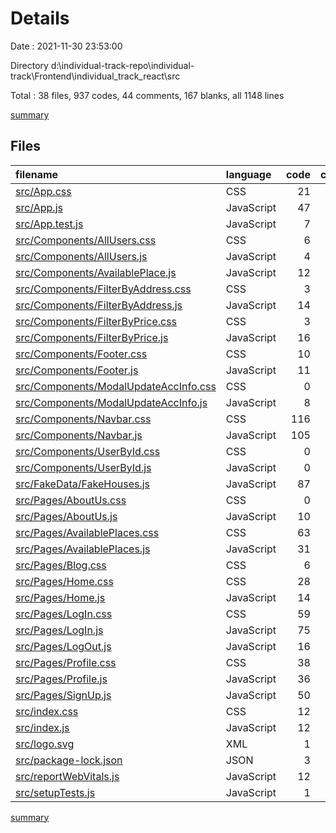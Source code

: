 # Details

Date : 2021-11-30 23:53:00

Directory d:\individual-track-repo\individual-track\Frontend\individual_track_react\src

Total : 38 files,  937 codes, 44 comments, 167 blanks, all 1148 lines

[summary](results.md)

## Files
| filename | language | code | comment | blank | total |
| :--- | :--- | ---: | ---: | ---: | ---: |
| [src/App.css](/src/App.css) | CSS | 21 | 0 | 6 | 27 |
| [src/App.js](/src/App.js) | JavaScript | 47 | 1 | 12 | 60 |
| [src/App.test.js](/src/App.test.js) | JavaScript | 7 | 0 | 2 | 9 |
| [src/Components/AllUsers.css](/src/Components/AllUsers.css) | CSS | 6 | 0 | 1 | 7 |
| [src/Components/AllUsers.js](/src/Components/AllUsers.js) | JavaScript | 4 | 30 | 2 | 36 |
| [src/Components/AvailablePlace.js](/src/Components/AvailablePlace.js) | JavaScript | 12 | 0 | 3 | 15 |
| [src/Components/FilterByAddress.css](/src/Components/FilterByAddress.css) | CSS | 3 | 0 | 0 | 3 |
| [src/Components/FilterByAddress.js](/src/Components/FilterByAddress.js) | JavaScript | 14 | 0 | 3 | 17 |
| [src/Components/FilterByPrice.css](/src/Components/FilterByPrice.css) | CSS | 3 | 0 | 1 | 4 |
| [src/Components/FilterByPrice.js](/src/Components/FilterByPrice.js) | JavaScript | 16 | 0 | 3 | 19 |
| [src/Components/Footer.css](/src/Components/Footer.css) | CSS | 10 | 0 | 2 | 12 |
| [src/Components/Footer.js](/src/Components/Footer.js) | JavaScript | 11 | 0 | 4 | 15 |
| [src/Components/ModalUpdateAccInfo.css](/src/Components/ModalUpdateAccInfo.css) | CSS | 0 | 0 | 1 | 1 |
| [src/Components/ModalUpdateAccInfo.js](/src/Components/ModalUpdateAccInfo.js) | JavaScript | 8 | 0 | 4 | 12 |
| [src/Components/Navbar.css](/src/Components/Navbar.css) | CSS | 116 | 0 | 12 | 128 |
| [src/Components/Navbar.js](/src/Components/Navbar.js) | JavaScript | 105 | 0 | 5 | 110 |
| [src/Components/UserById.css](/src/Components/UserById.css) | CSS | 0 | 0 | 1 | 1 |
| [src/Components/UserById.js](/src/Components/UserById.js) | JavaScript | 0 | 0 | 1 | 1 |
| [src/FakeData/FakeHouses.js](/src/FakeData/FakeHouses.js) | JavaScript | 87 | 0 | 3 | 90 |
| [src/Pages/AboutUs.css](/src/Pages/AboutUs.css) | CSS | 0 | 0 | 1 | 1 |
| [src/Pages/AboutUs.js](/src/Pages/AboutUs.js) | JavaScript | 10 | 0 | 3 | 13 |
| [src/Pages/AvailablePlaces.css](/src/Pages/AvailablePlaces.css) | CSS | 63 | 1 | 12 | 76 |
| [src/Pages/AvailablePlaces.js](/src/Pages/AvailablePlaces.js) | JavaScript | 31 | 0 | 3 | 34 |
| [src/Pages/Blog.css](/src/Pages/Blog.css) | CSS | 6 | 0 | 2 | 8 |
| [src/Pages/Home.css](/src/Pages/Home.css) | CSS | 28 | 0 | 5 | 33 |
| [src/Pages/Home.js](/src/Pages/Home.js) | JavaScript | 14 | 0 | 3 | 17 |
| [src/Pages/LogIn.css](/src/Pages/LogIn.css) | CSS | 59 | 0 | 3 | 62 |
| [src/Pages/LogIn.js](/src/Pages/LogIn.js) | JavaScript | 75 | 4 | 25 | 104 |
| [src/Pages/LogOut.js](/src/Pages/LogOut.js) | JavaScript | 16 | 0 | 7 | 23 |
| [src/Pages/Profile.css](/src/Pages/Profile.css) | CSS | 38 | 0 | 9 | 47 |
| [src/Pages/Profile.js](/src/Pages/Profile.js) | JavaScript | 36 | 1 | 9 | 46 |
| [src/Pages/SignUp.js](/src/Pages/SignUp.js) | JavaScript | 50 | 0 | 10 | 60 |
| [src/index.css](/src/index.css) | CSS | 12 | 0 | 2 | 14 |
| [src/index.js](/src/index.js) | JavaScript | 12 | 3 | 3 | 18 |
| [src/logo.svg](/src/logo.svg) | XML | 1 | 0 | 0 | 1 |
| [src/package-lock.json](/src/package-lock.json) | JSON | 3 | 0 | 1 | 4 |
| [src/reportWebVitals.js](/src/reportWebVitals.js) | JavaScript | 12 | 0 | 2 | 14 |
| [src/setupTests.js](/src/setupTests.js) | JavaScript | 1 | 4 | 1 | 6 |

[summary](results.md)
